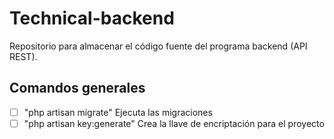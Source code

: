 # Technical-backend
Repositorio para almacenar el código fuente del programa backend (API REST).

## Comandos generales
 - [ ] "php artisan migrate"  Ejecuta las migraciones
 - [ ] "php artisan key:generate" Crea la llave de encriptación para el proyecto